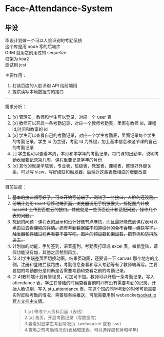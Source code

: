 # Face-Attendance-System

## 毕设

毕设计划做一个可以人脸识别的考勤系统  
这个库是用 node 写的后端库  
ORM 就用之前用过的 sequelize  
框架为 koa2  
测试用 jest

主要作用：

1. 封装百度的人脸识别 API 给前端用
2. 提供读写本地数据库的接口

---

需求分析：

1. [x] 管理员，教师和学生可以登录，对应一个 user 表
2. [x] 教师可以开启一条考勤记录，对应一个教师考勤表，里面有教师 id，课程 id,时间和教室的 id
3. [x] 学生可以查看自己的考勤记录，对应一个学生考勤表，里面记录每个学生的考勤记录，学生 id 为主键，考勤 Id 为外键，加上基本信息和这节课的自己的考勤记录
4. [ ] 学生也可以查看本周，本月和本学年的考勤记录，每门课的出勤率，说明考勤表里要记录第几周，课程里要记录学年的月份
5. [x] 其他的就是学院表，专业表，班级表，教室表，课程表，整理好外键关系，可以写 view，写好级联和触发器，后端对这些表做相应的增删改查

---

目前进度：

1. ~~基本的接口都写好了，可以开始写前端了，测试了一些接口，人脸的还没测。~~
2. ~~前端计划用 react 写移动端页面，浏览器调用手机摄像头，捕捉图片转成 base64 上传到百度云的接口。其他就是一些页面设计和适配问题，操作几个表的问题。~~
3. ~~想到的问题：课程表的展示和设计好像有点麻烦，而且最好能做到课程表可以点击进去看课程的详情。还有考勤数据库不知道设计的合不合理，级联写了，触发器和存储过程再看要不要写吧。图片的预加载和懒加载，把节流和防抖放进去。~~
4. 计划加的功能，手势签到，语音签到，考勤表打印成 excel 表，微信登陆，请假功能没有加，其他之后想到再加。
5. [2.4]学生端差页面切换动画，结果页动画，还要调一下 canvas 那个地方的比例。注册和登陆拦截路由，考勤信息查看和写入考勤等有了教师端再写。主要要加的考勤部分是判断是否需要考勤和查看之前的考勤记录。
6. [2.4]教师端计划有管理员，可加可不加。教师可以开启一条考勤记录，写入 attendance 表，学生在登陆的时候查看当前时间有没有需要考勤的记录，开始人脸识别，写入 stu_attendance 表。在这个班的同学考勤的时候可能需要实时反映考勤的情况，需要服务端推送，可能需要用到 websocket[socket.io 官方文档中文版](https://juejin.im/entry/59b126c46fb9a02487556964)。
   > 1.[x] 修改个人资料页面（表格）  
   > 2.[x] 首页，开启考勤记录（写数据库）  
   > 3.查看对应学生考勤情况页（websocket 或者 sse）  
   > 4.查看之前考勤情况页(表格和图表，可以选择周和月和学年)
